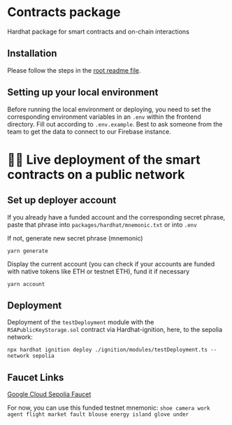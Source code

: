 # Contracts package

Hardhat package for smart contracts and on-chain interactions

## Installation

Please follow the steps in the [root readme file](../../README.md).

## Setting up your local environment

Before running the local environment or deploying, you need to set the corresponding environment variables in an `.env` within the frontend directory. Fill out according to `.env.example`. Best to ask someone from the team to get the data to connect to our Firebase instance.

# 🏃‍♀️ Live deployment of the smart contracts on a public network

## Set up deployer account

If you already have a funded account and the corresponding secret
phrase, paste that phrase into `packages/hardhat/mnemonic.txt` or into `.env`

If not, generate new secret phrase (mnemonic)

    yarn generate

Display the current account (you can check if your accounts are funded with  native tokens like ETH or testnet ETH), fund it if necessary

    yarn account


## Deployment

Deployment of the `testDeployment` module with the `RSAPublicKeyStorage.sol` contract via Hardhat-ignition, here, to the sepolia network:
```
npx hardhat ignition deploy ./ignition/modules/testDeployment.ts --network sepolia
```


## Faucet Links

[Google  Cloud Sepolia Faucet](http://cloud.google.com/application/web3/faucet/ethereum/sepolia) 

For now, you can use this funded testnet mnemonic:
`shoe camera work agent flight market fault blouse energy island glove under`